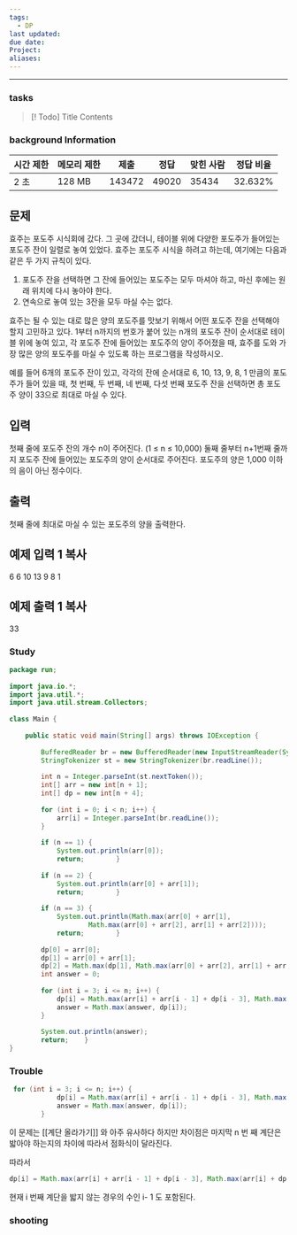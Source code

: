```yaml
---
tags:
  - DP
last updated: 
due date: 
Project: 
aliases:
---
```

--- 
### tasks

> [! Todo] Title
> Contents

### background Information
|시간 제한|메모리 제한|제출|정답|맞힌 사람|정답 비율|
|---|---|---|---|---|---|
|2 초|128 MB|143472|49020|35434|32.632%|

## 문제

효주는 포도주 시식회에 갔다. 그 곳에 갔더니, 테이블 위에 다양한 포도주가 들어있는 포도주 잔이 일렬로 놓여 있었다. 효주는 포도주 시식을 하려고 하는데, 여기에는 다음과 같은 두 가지 규칙이 있다.

1. 포도주 잔을 선택하면 그 잔에 들어있는 포도주는 모두 마셔야 하고, 마신 후에는 원래 위치에 다시 놓아야 한다.
2. 연속으로 놓여 있는 3잔을 모두 마실 수는 없다.

효주는 될 수 있는 대로 많은 양의 포도주를 맛보기 위해서 어떤 포도주 잔을 선택해야 할지 고민하고 있다. 1부터 n까지의 번호가 붙어 있는 n개의 포도주 잔이 순서대로 테이블 위에 놓여 있고, 각 포도주 잔에 들어있는 포도주의 양이 주어졌을 때, 효주를 도와 가장 많은 양의 포도주를 마실 수 있도록 하는 프로그램을 작성하시오. 

예를 들어 6개의 포도주 잔이 있고, 각각의 잔에 순서대로 6, 10, 13, 9, 8, 1 만큼의 포도주가 들어 있을 때, 첫 번째, 두 번째, 네 번째, 다섯 번째 포도주 잔을 선택하면 총 포도주 양이 33으로 최대로 마실 수 있다.

## 입력

첫째 줄에 포도주 잔의 개수 n이 주어진다. (1 ≤ n ≤ 10,000) 둘째 줄부터 n+1번째 줄까지 포도주 잔에 들어있는 포도주의 양이 순서대로 주어진다. 포도주의 양은 1,000 이하의 음이 아닌 정수이다.

## 출력

첫째 줄에 최대로 마실 수 있는 포도주의 양을 출력한다.

## 예제 입력 1 복사

6
6
10
13
9
8
1

## 예제 출력 1 복사

33


### Study


```java
package run;  
  
import java.io.*;  
import java.util.*;  
import java.util.stream.Collectors;  
  
class Main {  
  
    public static void main(String[] args) throws IOException {  
  
        BufferedReader br = new BufferedReader(new InputStreamReader(System.in));  
        StringTokenizer st = new StringTokenizer(br.readLine());  
  
        int n = Integer.parseInt(st.nextToken());  
        int[] arr = new int[n + 1];  
        int[] dp = new int[n + 4];  
  
        for (int i = 0; i < n; i++) {  
            arr[i] = Integer.parseInt(br.readLine());  
        }  
  
        if (n == 1) {  
            System.out.println(arr[0]);  
            return;        }  
  
        if (n == 2) {  
            System.out.println(arr[0] + arr[1]);  
            return;        }  
  
        if (n == 3) {  
            System.out.println(Math.max(arr[0] + arr[1],  
                    Math.max(arr[0] + arr[2], arr[1] + arr[2])));  
            return;        }  
  
        dp[0] = arr[0];  
        dp[1] = arr[0] + arr[1];  
        dp[2] = Math.max(dp[1], Math.max(arr[0] + arr[2], arr[1] + arr[2]));  
        int answer = 0;  
  
        for (int i = 3; i <= n; i++) {  
            dp[i] = Math.max(arr[i] + arr[i - 1] + dp[i - 3], Math.max(arr[i] + dp[i - 2], dp[i - 1]));  
            answer = Math.max(answer, dp[i]);  
        }  
  
        System.out.println(answer);  
        return;    }  
}
```
### Trouble


```java
 for (int i = 3; i <= n; i++) {  
            dp[i] = Math.max(arr[i] + arr[i - 1] + dp[i - 3], Math.max(arr[i] + dp[i - 2], dp[i - 1]));  
            answer = Math.max(answer, dp[i]);  
        }  
```

이 문제는 [[계단 올라가기]] 와 아주 유사하다 하지만 차이점은 마지막 n 번 째 계단은 밟아야 하는지의 차이에 따라서 점화식이 달라진다. 

따라서 
```java
dp[i] = Math.max(arr[i] + arr[i - 1] + dp[i - 3], Math.max(arr[i] + dp[i - 2], dp[i - 1]));  

```

현재 i 번째 계단을 밟지 않는 경우의 수인 i- 1 도 포함된다.


### shooting
